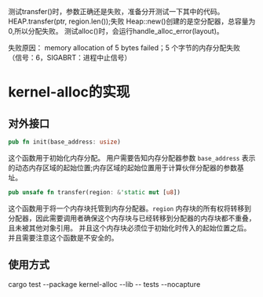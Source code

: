 测试transfer()时，参数正确还是失败，准备分开测试一下其中的代码。
HEAP.transfer(ptr, region.len());失败
Heap::new()创建的是空分配器，总容量为0,所以分配失败。
测试alloc()时，会运行handle_alloc_error(layout)。

失败原因：
memory allocation of 5 bytes failed；5 个字节的内存分配失败
（信号：6，SIGABRT：进程中止信号）



# kernel-alloc的实现

## 对外接口

```rust
pub fn init(base_address: usize)
```

这个函数用于初始化内存分配。 用户需要告知内存分配器参数 `base_address` 表示的动态内存区域的起始位置;内存区域的起始位置用于计算伙伴分配器的参数基址。

```rust
pub unsafe fn transfer(region: &'static mut [u8]) 
```

这个函数用于将一个内存块托管到内存分配器。`region` 内存块的所有权将转移到分配器，因此需要调用者确保这个内存块与已经转移到分配器的内存块都不重叠，且未被其他对象引用。 并且这个内存块必须位于初始化时传入的起始位置之后。并且需要注意这个函数是不安全的。

## 使用方式

cargo test --package kernel-alloc --lib -- tests --nocapture 
